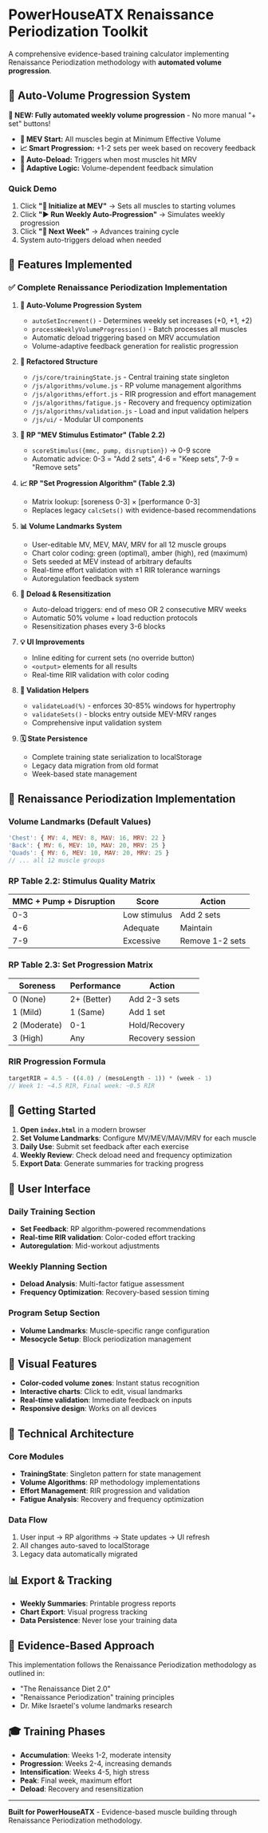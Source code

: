 # PowerHouseATX Renaissance Periodization Toolkit

A comprehensive evidence-based training calculator implementing Renaissance Periodization methodology with **automated volume progression**.

## 🤖 Auto-Volume Progression System

**🎉 NEW: Fully automated weekly volume progression** - No more manual "+ set" buttons!

- **🎯 MEV Start:** All muscles begin at Minimum Effective Volume
- **📈 Smart Progression:** +1-2 sets per week based on recovery feedback
- **🛑 Auto-Deload:** Triggers when most muscles hit MRV
- **🧠 Adaptive Logic:** Volume-dependent feedback simulation

### Quick Demo
1. Click **"🎯 Initialize at MEV"** → Sets all muscles to starting volumes
2. Click **"▶️ Run Weekly Auto-Progression"** → Simulates weekly progression
3. Click **"📅 Next Week"** → Advances training cycle
4. System auto-triggers deload when needed

## 🎯 Features Implemented

### ✅ Complete Renaissance Periodization Implementation

1. **🤖 Auto-Volume Progression System**
   - `autoSetIncrement()` - Determines weekly set increases (+0, +1, +2)
   - `processWeeklyVolumeProgression()` - Batch processes all muscles
   - Automatic deload triggering based on MRV accumulation
   - Volume-adaptive feedback generation for realistic progression

2. **📁 Refactored Structure**
   - `/js/core/trainingState.js` - Central training state singleton
   - `/js/algorithms/volume.js` - RP volume management algorithms
   - `/js/algorithms/effort.js` - RIR progression and effort management
   - `/js/algorithms/fatigue.js` - Recovery and frequency optimization
   - `/js/algorithms/validation.js` - Load and input validation helpers
   - `/js/ui/` - Modular UI components

3. **🔢 RP "MEV Stimulus Estimator" (Table 2.2)**
   - `scoreStimulus({mmc, pump, disruption})` → 0-9 score
   - Automatic advice: 0-3 = "Add 2 sets", 4-6 = "Keep sets", 7-9 = "Remove sets"

4. **📈 RP "Set Progression Algorithm" (Table 2.3)**
   - Matrix lookup: [soreness 0-3] × [performance 0-3]
   - Replaces legacy `calcSets()` with evidence-based recommendations

5. **📊 Volume Landmarks System**
   - User-editable MV, MEV, MAV, MRV for all 12 muscle groups
   - Chart color coding: green (optimal), amber (high), red (maximum)
   - Sets seeded at MEV instead of arbitrary defaults
   - Real-time effort validation with ±1 RIR tolerance warnings
   - Autoregulation feedback system

6. **🛑 Deload & Resensitization**
   - Auto-deload triggers: end of meso OR 2 consecutive MRV weeks
   - Automatic 50% volume + load reduction protocols
   - Resensitization phases every 3-6 blocks

7. **💡 UI Improvements**
   - Inline editing for current sets (no override button)
   - `<output>` elements for all results
   - Real-time RIR validation with color coding

8. **📜 Validation Helpers**
   - `validateLoad(%)` - enforces 30-85% windows for hypertrophy
   - `validateSets()` - blocks entry outside MEV-MRV ranges
   - Comprehensive input validation system

9. **🗓 State Persistence**
   - Complete training state serialization to localStorage
   - Legacy data migration from old format
   - Week-based state management

## 🧬 Renaissance Periodization Implementation

### Volume Landmarks (Default Values)
```javascript
'Chest': { MV: 4, MEV: 8, MAV: 16, MRV: 22 }
'Back': { MV: 6, MEV: 10, MAV: 20, MRV: 25 }
'Quads': { MV: 6, MEV: 10, MAV: 20, MRV: 25 }
// ... all 12 muscle groups
```

### RP Table 2.2: Stimulus Quality Matrix
| MMC + Pump + Disruption | Score | Action |
|-------------------------|-------|---------|
| 0-3 | Low stimulus | Add 2 sets |
| 4-6 | Adequate | Maintain |
| 7-9 | Excessive | Remove 1-2 sets |

### RP Table 2.3: Set Progression Matrix
| Soreness | Performance | Action |
|----------|-------------|---------|
| 0 (None) | 2+ (Better) | Add 2-3 sets |
| 1 (Mild) | 1 (Same) | Add 1 set |
| 2 (Moderate) | 0-1 | Hold/Recovery |
| 3 (High) | Any | Recovery session |

### RIR Progression Formula
```javascript
targetRIR = 4.5 - ((4.0) / (mesoLength - 1)) * (week - 1)
// Week 1: ~4.5 RIR, Final week: ~0.5 RIR
```

## 🚀 Getting Started

1. **Open `index.html`** in a modern browser
2. **Set Volume Landmarks**: Configure MV/MEV/MAV/MRV for each muscle
3. **Daily Use**: Submit set feedback after each exercise
4. **Weekly Review**: Check deload need and frequency optimization
5. **Export Data**: Generate summaries for tracking progress

## 📱 User Interface

### Daily Training Section
- **Set Feedback**: RP algorithm-powered recommendations
- **Real-time RIR validation**: Color-coded effort tracking
- **Autoregulation**: Mid-workout adjustments

### Weekly Planning Section
- **Deload Analysis**: Multi-factor fatigue assessment
- **Frequency Optimization**: Recovery-based session timing

### Program Setup Section
- **Volume Landmarks**: Muscle-specific range configuration
- **Mesocycle Setup**: Block periodization management

## 🎨 Visual Features

- **Color-coded volume zones**: Instant status recognition
- **Interactive charts**: Click to edit, visual landmarks
- **Real-time validation**: Immediate feedback on inputs
- **Responsive design**: Works on all devices

## 🔧 Technical Architecture

### Core Modules
- **TrainingState**: Singleton pattern for state management
- **Volume Algorithms**: RP methodology implementations
- **Effort Management**: RIR progression and validation
- **Fatigue Analysis**: Recovery and frequency optimization

### Data Flow
1. User input → RP algorithms → State updates → UI refresh
2. All changes auto-saved to localStorage
3. Legacy data automatically migrated

## 📊 Export & Tracking

- **Weekly Summaries**: Printable progress reports
- **Chart Export**: Visual progress tracking
- **Data Persistence**: Never lose your training data

## 🔬 Evidence-Based Approach

This implementation follows the Renaissance Periodization methodology as outlined in:
- "The Renaissance Diet 2.0" 
- "Renaissance Periodization" training principles
- Dr. Mike Israetel's volume landmarks research

## 🎓 Training Phases

- **Accumulation**: Weeks 1-2, moderate intensity
- **Progression**: Weeks 2-4, increasing demands  
- **Intensification**: Weeks 4-5, high stress
- **Peak**: Final week, maximum effort
- **Deload**: Recovery and resensitization

---

**Built for PowerHouseATX** - Evidence-based muscle building through Renaissance Periodization methodology.

